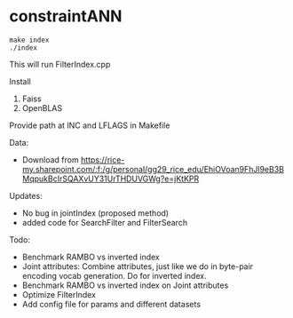 # constraintANN
```
make index
./index
```
This will run FilterIndex.cpp

Install 
1) Faiss
2) OpenBLAS

Provide path at INC and LFLAGS in Makefile

Data:

- Download from https://rice-my.sharepoint.com/:f:/g/personal/gg29_rice_edu/EhiOVoan9FhJl9eB3BMqpukBcIrSQAXvUY31UrTHDUVGWg?e=jKtKPR

Updates:
- No bug in jointIndex (proposed method)
- added code for SearchFilter and FilterSearch

Todo: 
- Benchmark RAMBO vs inverted index
- Joint attributes: Combine attributes, just like we do in byte-pair encoding vocab generation. Do for inverted index.
- Benchmark RAMBO vs inverted index on Joint attributes
- Optimize FilterIndex
- Add config file for params and different datasets
